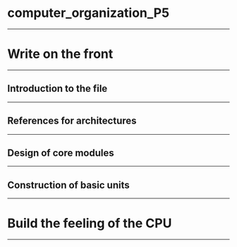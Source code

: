 # computer_organization_P5
---

# Write on the front
---

## Introduction to the file
---

## References for architectures
---

## Design of core modules
---

## Construction of basic units
---

# Build the feeling of the CPU
---
